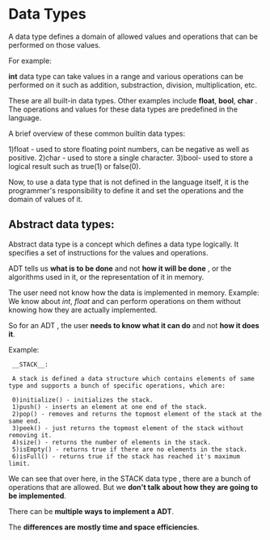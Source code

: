 # Data Types
A data type defines a domain of allowed values and operations that can be performed on those values.

For example:

   __int__ data type can take values in a range and various operations can be performed on it such as addition, substraction, division, multiplication, etc.
   
These are all built-in data types. Other examples include __float__, __bool__, __char__ . The operations and values for these data types are predefined in the language. 
   
A brief overview of these common builtin data types:

1)float - used to store floating point numbers, can be negative as well as positive.
2)char - used to store a single character.
3)bool- used to store a logical result such as true(1) or false(0).

Now, to use a data type that is not defined in the language itself, it is the programmer's responsibility to define it and set the operations and the domain of values of it.


## Abstract data types:

Abstract data type is a concept which defines a data type logically. It specifies a set of instructions for the values and operations. 

ADT tells us __what is to be done__ and not __how it will be done__ , or the algorithms used in it, or the representation of it in memory.

The user need not know how the data is implemented in memory. Example: We know about _int_, _float_ and can perform operations on them without knowing how they are actually implemented. 

So for an ADT , the user __needs to know what it can do__ and not __how it does it__. 

Example:

     __STACK__:
     
     A stack is defined a data structure which contains elements of same type and supports a bunch of specific operations, which are:
     
     0)initialize() - initializes the stack.
     1)push() - inserts an element at one end of the stack.
     2)pop() - removes and returns the topmost element of the stack at the same end.
     3)peek() - just returns the topmost element of the stack without removing it.
     4)size() - returns the number of elements in the stack.
     5)isEmpty() - returns true if there are no elements in the stack.
     6)isFull() - returns true if the stack has reached it's maximum limit.
        

We can see that over here, in the STACK data type , there are a bunch of operations that are allowed. But we __don't talk about how they are going to be implemented__. 

There can be __multiple ways to implement a ADT__.  
        
The __differences are mostly time and space efficiencies__.         
        

